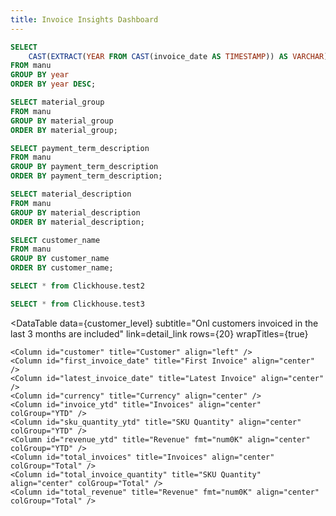 ```yaml
---
title: Invoice Insights Dashboard
---
```



<center>
   
<Dropdown data={year} name=year value=year title="Year" defaultValue="%">
    <DropdownOption value="%" valueLabel="All"/>
</Dropdown>

<Dropdown data={material_group} name=material_group value=material_group defaultValue='%' title="Material Group">
  <DropdownOption value="%" valueLabel="All"/>
</Dropdown>

<Dropdown data={payment_term_description} name=payment_term_description value=payment_term_description defaultValue='%' title="Payment Term">
  <DropdownOption value="%" valueLabel="All"/>
</Dropdown>

<Dropdown data={sku} name=sku value=material_description defaultValue='%' title="SKU">
  <DropdownOption value="%" valueLabel="All"/>
</Dropdown>

<Dropdown data={customer} name=customer value=customer_name defaultValue='%' title="Customer">
  <DropdownOption value="%" valueLabel="All"/>
</Dropdown>

</center>


```sql year
SELECT
    CAST(EXTRACT(YEAR FROM CAST(invoice_date AS TIMESTAMP)) AS VARCHAR) AS year
FROM manu
GROUP BY year
ORDER BY year DESC;
```

```sql material_group
SELECT material_group
FROM manu
GROUP BY material_group
ORDER BY material_group;
```

```sql payment_term_description            
SELECT payment_term_description
FROM manu
GROUP BY payment_term_description
ORDER BY payment_term_description;
```



```sql sku
SELECT material_description
FROM manu
GROUP BY material_description
ORDER BY material_description;
``` 

```sql customer
SELECT customer_name
FROM manu
GROUP BY customer_name
ORDER BY customer_name;
``` 

```sql price_comparison_table
SELECT * from Clickhouse.test2
```


```sql customer_level
SELECT * from Clickhouse.test3
```
<DataTable 
    data={customer_level}
    subtitle="Onl customers invoiced in the last 3 months are included"
    link=detail_link
    rows={20}
    wrapTitles={true}
>
    <Column id="customer" title="Customer" align="left" />
    <Column id="first_invoice_date" title="First Invoice" align="center" />
    <Column id="latest_invoice_date" title="Latest Invoice" align="center" />
    <Column id="currency" title="Currency" align="center" />
    <Column id="invoice_ytd" title="Invoices" align="center" colGroup="YTD" />
    <Column id="sku_quantity_ytd" title="SKU Quantity" align="center" colGroup="YTD" />
    <Column id="revenue_ytd" title="Revenue" fmt="num0K" align="center" colGroup="YTD" />
    <Column id="total_invoices" title="Invoices" align="center" colGroup="Total" />
    <Column id="total_invoice_quantity" title="SKU Quantity" align="center" colGroup="Total" />
    <Column id="total_revenue" title="Revenue" fmt="num0K" align="center" colGroup="Total" />
</DataTable>
